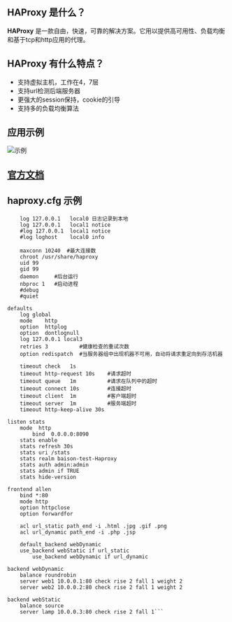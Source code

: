 ## HAProxy 是什么？
  **HAProxy** 是一款自由，快速，可靠的解决方案。它用以提供高可用性、负载均衡和基于tcp和http应用的代理。    

## HAProxy 有什么特点？
  * 支持虚拟主机，工作在4，7层
  * 支持url检测后端服务器
  * 更强大的session保持，cookie的引导
  * 支持多的负载均衡算法

## 应用示例
![示例](https://github.com/yotoobo/config/blob/master/haproxy/haproxy-pmode.png)

## [官方文档](http://cbonte.github.io/haproxy-dconv/configuration-1.5.html)

## haproxy.cfg 示例
```global
	log 127.0.0.1	local0 日志记录到本地
	log 127.0.0.1	local1 notice 
	#log 127.0.0.1	local1 notice
	#log loghost	local0 info
	
	maxconn 10240  #最大连接数
	chroot /usr/share/haproxy
	uid 99
	gid 99
	daemon     #后台运行
	nbproc 1   #启动进程
	#debug
	#quiet

defaults
	log	global
	mode	http
	option	httplog
	option	dontlognull
	log	127.0.0.1 local3
	retries	3          #健康检查的重试次数
	option redispatch  #当服务器组中出现机器不可用，自动将请求重定向到存活机器

	timeout check	1s  
	timeout http-request 10s    #请求超时
	timeout queue	1m          #请求在队列中的超时
	timeout connect	10s         #连接超时
	timeout client	1m          #客户端超时
	timeout server	1m          #服务端超时
	timeout http-keep-alive 30s 

listen stats
	mode  http
        bind  0.0.0.0:8090
	stats enable
	stats refresh 30s  
	stats uri /stats
	stats realm baison-test-Haproxy
	stats auth admin:admin
	stats admin if TRUE
	stats hide-version

frontend allen
	bind *:80
	mode http
	option httpclose
	option forwardfor

	acl url_static path_end -i .html .jpg .gif .png
	acl url_dynamic path_end -i .php .jsp

	default_backend webDynamic
	use_backend webStatic if url_static
        use_backend webDynamic if url_dynamic

backend webDynamic
	balance roundrobin
	server web1 10.0.0.1:80 check rise 2 fall 1 weight 2
	server web2 10.0.0.2:80 check rise 2 fall 1 weight 2

backend webStatic
	balance source
	server lamp 10.0.0.3:80 check rise 2 fall 1```



